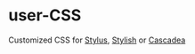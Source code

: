 # user-CSS
Customized CSS for <a href="https://github.com/openstyles/stylus">Stylus</a>, <a href="https://chrome.google.com/webstore/detail/stylish-custom-themes-for/fjnbnpbmkenffdnngjfgmeleoegfcffe?hl=en">Stylish</a> or <a href="https://apps.apple.com/us/app/cascadea/id1432182561?mt=12">Cascadea</a>
